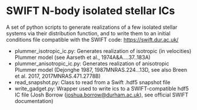 # SWIFT N-body isolated stellar ICs
A set of python scripts to generate realizations of a few isolated stellar systems via their distribution function, and to write them to an initial conditions file compatible with the SWIFT code: https://swift.dur.ac.uk/
- plummer_isotropic_ic.py: Generates realization of isotropic (in velocities) Plummer model (see Aarseth et al., 1974A&A....37..183A)
- plummer_anisotropic_ic.py: Generates realization of anisotropic Plummer model (Dejonghe 1987, 1987MNRAS.224...13D, see also Breen et al. 2017, 2017MNRAS.471.2778B)
- read_snapshot.py: Class to read from a Swift .hdf5 snapshot file
- write_gadget.py: Wrapper used to write ics to a SWIFT-compatible hdf5 IC file (Josh Borrow (joshua.borrow@durham.ac.uk), see official SWIFT documentation)
